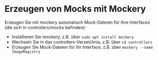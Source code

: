 # Erzeugen von Mocks mit Mockery

Erzeugen Sie mit mockery automatisch Mock-Dateien für Ihre Interfaces (die sich in controllers/mocks befinden):

- Installieren Sie mockery, z.B. über `sudo apt install mockery`
- Wechseln Sie in das controllers-Verzeichnis, z.B. über `cd controllers`
- Erzeugen Sie Mock-Dateien für Ihr Interface, z.B. über `mockery --name ImageRegistry`